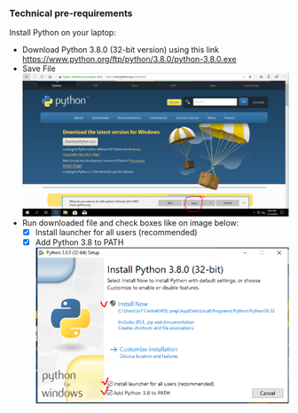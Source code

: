### Technical pre-requirements
Install Python on your laptop:
* Download Python 3.8.0 (32-bit version) using this link https://www.python.org/ftp/python/3.8.0/python-3.8.0.exe
* Save File
![](media/Save-Run.png)
* Run downloaded file and check boxes like on image below:
  - [x] Install launcher for all users (recommended)
  - [x] Add Python 3.8 to PATH
![](media/run-tick.png)
